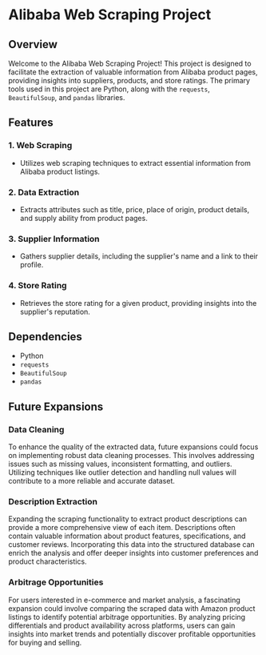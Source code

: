 # Alibaba Web Scraping Project

## Overview

Welcome to the Alibaba Web Scraping Project! This project is designed to facilitate the extraction of valuable information from Alibaba product pages, providing insights into suppliers, products, and store ratings. The primary tools used in this project are Python, along with the `requests`, `BeautifulSoup`, and `pandas` libraries.

## Features

### 1. Web Scraping
   - Utilizes web scraping techniques to extract essential information from Alibaba product listings.

### 2. Data Extraction
   - Extracts attributes such as title, price, place of origin, product details, and supply ability from product pages.

### 3. Supplier Information
   - Gathers supplier details, including the supplier's name and a link to their profile.

### 4. Store Rating
   - Retrieves the store rating for a given product, providing insights into the supplier's reputation.

## Dependencies

- Python
- `requests`
- `BeautifulSoup`
- `pandas`

## Future Expansions
### Data Cleaning
To enhance the quality of the extracted data, future expansions could focus on implementing robust data cleaning processes. This involves addressing issues such as missing values, inconsistent formatting, and outliers. Utilizing techniques like outlier detection and handling null values will contribute to a more reliable and accurate dataset.

### Description Extraction
Expanding the scraping functionality to extract product descriptions can provide a more comprehensive view of each item. Descriptions often contain valuable information about product features, specifications, and customer reviews. Incorporating this data into the structured database can enrich the analysis and offer deeper insights into customer preferences and product characteristics.

### Arbitrage Opportunities
For users interested in e-commerce and market analysis, a fascinating expansion could involve comparing the scraped data with Amazon product listings to identify potential arbitrage opportunities. By analyzing pricing differentials and product availability across platforms, users can gain insights into market trends and potentially discover profitable opportunities for buying and selling.

